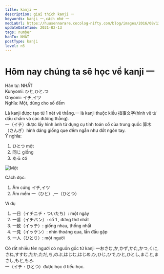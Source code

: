 ```yaml
---
title: kanji 一
description: giaỉ thích kanji 一
keywords: kanji 一,cách nhớ 一
mediaUrl: https://huusennarare.cocolog-nifty.com/blog/images/2016/08/11/photo_12.jpg
updateDateTime: 2021-02-13
tags: number
hanTu: NHẤT
postType: kanji
level: n5
---
```


# Hôm nay chúng ta sẽ học về kanji 一
Hán tự: NHẤT  
Kunyomi: ひと,ひと.つ  
Onyomi: イチ,イツ  
Nghĩa: Một, dùng cho số đếm

Là kanji được tạo từ 1 nét vẽ thẳng.一 là kanji thuộc kiểu 指事文字(hình vẽ từ dấu chấm và các đường thẳng).  
一（イチ）được lấy hình ảnh từ dụng cụ tính toán cổ của trung quốc 算木（さんぎ）hình dáng giống que đếm ngắn như đốt ngón tay.  
Ý nghĩa:
1. ひとつ một
2. 同じ giống
3. ある có

![Một](https://huusennarare.cocolog-nifty.com/blog/images/2016/08/11/photo_12.jpg "Một")

Cách đọc:
1. Âm cứng イチ,イツ
2. Âm mềm 一（ひと）,一（ひとつ）

Ví dụ
1. 一日（イチニチ・ついたち）: một ngày
2. 一番（イチバン）: số 1 , đứng thứ nhất
3. 一致（イッチ）: giống nhau, thống nhất
4. 一見（イッケン）: nhìn thoáng qua, lần đầu gặp
5. 一人（ひとり）: một người

Có rất nhiều tên người có nguồn gốc từ kanji 一おさむ,か,かず,かた,かつ,くに,さね,すすむ,たか,ただ,ち,のぶ,はじむ,はじめ,ひ,ひじ,ひで,ひと,ひとし,まこと,まさし,もと,もろ.  
一（イチ・ひとつ）được học ở tiểu học.